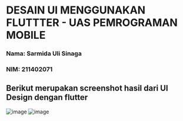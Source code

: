 # DESAIN UI MENGGUNAKAN FLUTTTER - UAS PEMROGRAMAN MOBILE
### Nama: Sarmida Uli Sinaga
### NIM: 211402071

## Berikut merupakan screenshot hasil dari UI Design dengan flutter
![image](https://github.com/sarmidasinaga/UAS-PemrogramanMobile-Sarmida/assets/93966054/bc29565e-7ec4-4208-96c6-6eca0f0dc98a)
![image](https://github.com/sarmidasinaga/UAS-PemrogramanMobile-Sarmida/assets/93966054/321a1c45-5c3c-42f3-9b0b-159e0654a00c)
